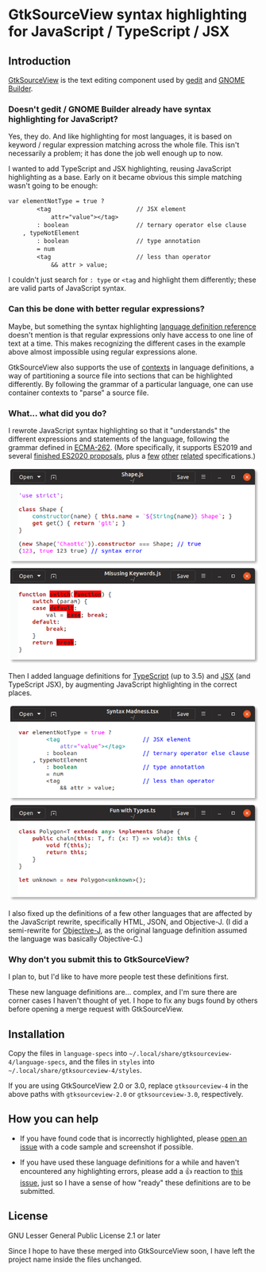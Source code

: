 # GtkSourceView syntax highlighting for JavaScript / TypeScript / JSX

## Introduction

[GtkSourceView] is the text editing component used by [gedit] and [GNOME
Builder].

[GtkSourceView]: https://wiki.gnome.org/Projects/GtkSourceView/
[gedit]: https://wiki.gnome.org/Apps/Gedit
[GNOME Builder]: https://wiki.gnome.org/Apps/Builder

### Doesn't gedit / GNOME Builder already have syntax highlighting for JavaScript?

Yes, they do. And like highlighting for most languages, it is based on
keyword / regular expression matching across the whole file. This isn't
necessarily a problem; it has done the job well enough up to now.

I wanted to add TypeScript and JSX highlighting, reusing JavaScript
highlighting as a base. Early on it became obvious this simple matching
wasn't going to be enough:

```tsx
var elementNotType = true ?
        <tag                        // JSX element
            attr="value"></tag>
        : boolean                   // ternary operator else clause
    , typeNotElement
        : boolean                   // type annotation
        = num
        <tag                        // less than operator
            && attr > value;
```

I couldn't just search for `: type` or `<tag` and highlight them
differently; these are valid parts of JavaScript syntax.

### Can this be done with better regular expressions?

Maybe, but something the syntax highlighting [language definition
reference] doesn't mention is that regular expressions only have access
to one line of text at a time. This makes recognizing the different
cases in the example above almost impossible using regular expressions
alone.

GtkSourceView also supports the use of [contexts] in language
definitions, a way of partitioning a source file into sections that can
be highlighted differently. By following the grammar of a particular
language, one can use container contexts to "parse" a source file.

[language definition reference]: https://developer.gnome.org/gtksourceview/stable/lang-reference.html
[contexts]: https://developer.gnome.org/gtksourceview/stable/lang-reference.html#id-1.4.3.14

### What... what did you do?

I rewrote JavaScript syntax highlighting so that it "understands" the
different expressions and statements of the language, following the
grammar defined in [ECMA-262]. (More specifically, it supports ES2019
and several [finished ES2020 proposals], plus a [few][ECMA-402]
[other][WebAssembly JavaScript Interface] [related][WebAssembly Web API]
specifications.)

![Nonsensical JavaScript code highlighted in gedit](images/javascript.png)
![Keywords highlighted as errors when used as identifiers](images/using-keywords-as-identifiers.png)

Then I added language definitions for [TypeScript] (up to 3.5) and [JSX]
(and TypeScript JSX), by augmenting JavaScript highlighting in the
correct places.

![Previous TypeScript JSX example highlighted in gedit](images/syntax-madness.png)
![Nonsensical TypeScript code highlighted in gedit](images/typescript.png)

I also fixed up the definitions of a few other languages that are
affected by the JavaScript rewrite, specifically HTML, JSON, and
Objective-J. (I did a semi-rewrite for [Objective-J], as the original
language definition assumed the language was basically Objective-C.)

[ECMA-262]: https://tc39.es/ecma262/
[finished ES2020 proposals]: https://github.com/tc39/proposals/blob/034ebab571dd118e2b9d3131b9d588585bb2bddf/finished-proposals.md
[ECMA-402]: https://tc39.es/ecma402/
[WebAssembly JavaScript Interface]: https://webassembly.github.io/spec/js-api/
[WebAssembly Web API]: https://webassembly.github.io/spec/web-api/
[TypeScript]: https://github.com/microsoft/TypeScript/blob/f30e8a284ac479a96ac660c94084ce5170543cc4/doc/spec.md
[JSX]: https://github.com/facebook/jsx/blob/3c9c8c9b7bbc5351f0bd578ce54b924dfc148a48/README.md
[Objective-J]: https://www.cappuccino.dev/learn/objective-j.html

### Why don't you submit this to GtkSourceView?

I plan to, but I'd like to have more people test these definitions
first.

These new language definitions are... complex, and I'm sure there are
corner cases I haven't thought of yet. I hope to fix any bugs found by
others before opening a merge request with GtkSourceView.

## Installation

Copy the files in `language-specs` into
`~/.local/share/gtksourceview-4/language-specs`, and the files in
`styles` into `~/.local/share/gtksourceview-4/styles`.

If you are using GtkSourceView 2.0 or 3.0, replace `gtksourceview-4` in
the above paths with `gtksourceview-2.0` or `gtksourceview-3.0`,
respectively.

## How you can help

* If you have found code that is incorrectly highlighted, please [open
  an issue] with a code sample and screenshot if possible.

* If you have used these language definitions for a while and haven't
  encountered any highlighting errors, please add a :+1: reaction to
  [this issue][works for me], just so I have a sense of how "ready"
  these definitions are to be submitted.

[open an issue]: https://github.com/jefferyto/gtksourceview-js-lang/issues
[works for me]: https://github.com/jefferyto/gtksourceview-js-lang/issues/1

## License

GNU Lesser General Public License 2.1 or later

Since I hope to have these merged into GtkSourceView soon, I have left
the project name inside the files unchanged.
